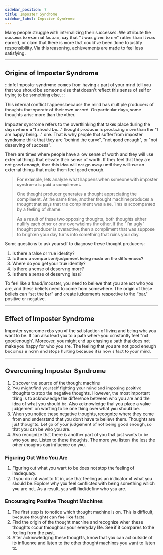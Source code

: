 ```yaml
---
sidebar_position: 7
title: Imposter Syndrome
sidebar_label: Imposter Syndrome
---
```


Many people struggle with internalizing their successes. We attribute the success to external factors, say that "it was given to me" rather than it was earned, or claim that there is more that could’ve been done to justify responsibility. Via this reasoning, achievements are made to feel less satisfying.

---

## Origins of Imposter Syndrome
:::info
Imposter syndrome comes from having a part of your mind tell you that you should be someone else that doesn't reflect this sense of self or trying to be something else.
:::

This internal conflict happens because the mind has multiple producers of thoughts that operate of their own accord. On particular days, some thoughts arise more than the other.

Imposter syndrome refers to the overthinking that takes place during the days where a "I should be..." thought producer is producing more than the "I am happy being..." one. That is why people that suffer from imposter syndrome think that they are "behind the curve”, "not good enough", or "not deserving of success".

There are times where people have a low sense of worth and they will use external things that elevate their sense of worth. If they feel that they are not good enough, then this idea will not go away until they will use an external things that make them feel good enough.

> For example, lets analyze what happens when someone with imposter syndrome is paid a compliment.
> 
> One thought producer generates a thought appreciating the compliment. At the same time, another thought machine produces a thought that says that the compliment was a lie. This is accompanied by a feeling of shame.
> 
> As a result of these two opposing thoughts, both thoughts either nullify each other or one overwhelms the other. If the "I'm ugly" thought producer is overactive, then a compliment that was suppose to brighten your day turns into something that ruins your day.

Some questions to ask yourself to diagnose these thought producers:
1. Is there a false or true identity?
2. Is there a comparison/judgement being made on the differences?
3. Where do you get your true identity?
4. Is there a sense of deserving more?
5. Is there a sense of deserving less?

To feel like a fraud/imposter, you need to believe that you are not who you are, and these beliefs need to come from somewhere. The origin of these beliefs can “set the bar” and create judgements respective to the “bar,” positive or negative.

---

## Effect of Imposter Syndrome
Imposter syndrome robs you of the satisfaction of living and being who you want to be. It can also lead you to a path where you constantly feel “not good enough”. Moreover, you might end up chasing a path that does not make you happy for who you are. The feeling that you are not good enough becomes a norm and stops hurting because it is now a fact to your mind.

---

## Overcoming Imposter Syndrome
1. Discover the source of the thought machine
2. You might find yourself fighting your mind and imposing positive thoughts to stop the negative thoughts. However, the most important thing is to acknowledge the difference between who you are and the idea of what you should be. Also acknowledge that you place a value judgement on wanting to be one thing over what you should be.
3. When you notice these negative thoughts, recognize where they come from and understand that you don't have to believe them. Thoughts are just thoughts. Let go of your judgement of not being good enough, so that you can be who you are.
4. Also recognize that there is another part of you that just wants to be who you are. Listen to these thoughts. The more you listen, the less the other thoughts can influence on you.

### Figuring Out Who You Are
1. Figuring out what you want to be does not stop the feeling of inadequacy.
2. If you do not want to fit in, use that feeling as an indicator of what you should be. Explore why you feel conflicted with being something which you are not. As a result, you will find/define who you are.

### Encouraging Positive Thought Machines
1. The first step is to notice which thought machine is on. This is difficult, because thoughts can feel like facts.
2. Find the origin of the thought machine and recognize when these thoughts occur throughout your everyday life. See if it compares to the feeling from the past.
3. After acknowledging these thoughts, know that you can act outside of its influence and listen to the other thought machines you want to listen to.